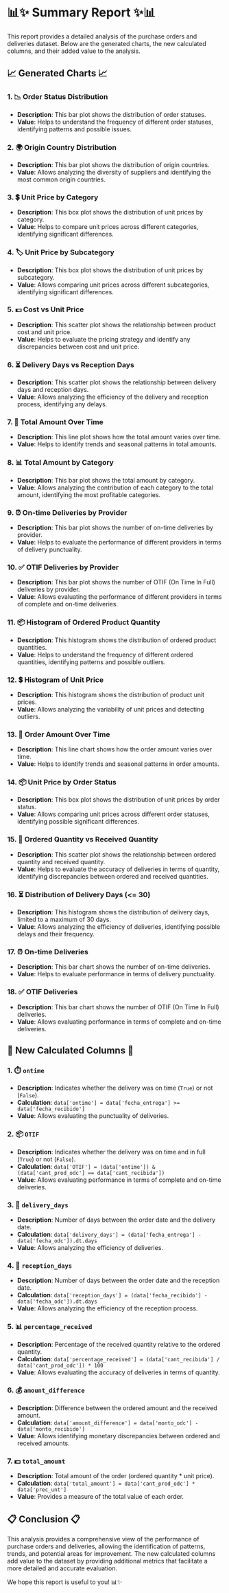 # 📊✨ Summary Report ✨📊

This report provides a detailed analysis of the purchase orders and deliveries dataset. Below are the generated charts, the new calculated columns, and their added value to the analysis.

## 📈 Generated Charts 📈

### 1. 📉 Order Status Distribution
- **Description**: This bar plot shows the distribution of order statuses.
- **Value**: Helps to understand the frequency of different order statuses, identifying patterns and possible issues.

### 2. 🌍 Origin Country Distribution
- **Description**: This bar plot shows the distribution of origin countries.
- **Value**: Allows analyzing the diversity of suppliers and identifying the most common origin countries.

### 3. 💲 Unit Price by Category
- **Description**: This box plot shows the distribution of unit prices by category.
- **Value**: Helps to compare unit prices across different categories, identifying significant differences.

### 4. 🏷️ Unit Price by Subcategory
- **Description**: This box plot shows the distribution of unit prices by subcategory.
- **Value**: Allows comparing unit prices across different subcategories, identifying significant differences.

### 5. 💵 Cost vs Unit Price
- **Description**: This scatter plot shows the relationship between product cost and unit price.
- **Value**: Helps to evaluate the pricing strategy and identify any discrepancies between cost and unit price.

### 6. ⏳ Delivery Days vs Reception Days
- **Description**: This scatter plot shows the relationship between delivery days and reception days.
- **Value**: Allows analyzing the efficiency of the delivery and reception process, identifying any delays.

### 7. 📅 Total Amount Over Time
- **Description**: This line plot shows how the total amount varies over time.
- **Value**: Helps to identify trends and seasonal patterns in total amounts.

### 8. 📊 Total Amount by Category
- **Description**: This bar plot shows the total amount by category.
- **Value**: Allows analyzing the contribution of each category to the total amount, identifying the most profitable categories.

### 9. ⏰ On-time Deliveries by Provider
- **Description**: This bar plot shows the number of on-time deliveries by provider.
- **Value**: Helps to evaluate the performance of different providers in terms of delivery punctuality.

### 10. ✅ OTIF Deliveries by Provider
- **Description**: This bar plot shows the number of OTIF (On Time In Full) deliveries by provider.
- **Value**: Allows evaluating the performance of different providers in terms of complete and on-time deliveries.

### 11. 📦 Histogram of Ordered Product Quantity
- **Description**: This histogram shows the distribution of ordered product quantities.
- **Value**: Helps to understand the frequency of different ordered quantities, identifying patterns and possible outliers.

### 12. 💲 Histogram of Unit Price
- **Description**: This histogram shows the distribution of product unit prices.
- **Value**: Allows analyzing the variability of unit prices and detecting outliers.

### 13. 📅 Order Amount Over Time
- **Description**: This line chart shows how the order amount varies over time.
- **Value**: Helps to identify trends and seasonal patterns in order amounts.

### 14. 📦 Unit Price by Order Status
- **Description**: This box plot shows the distribution of unit prices by order status.
- **Value**: Allows comparing unit prices across different order statuses, identifying possible significant differences.

### 15. 🔄 Ordered Quantity vs Received Quantity
- **Description**: This scatter plot shows the relationship between ordered quantity and received quantity.
- **Value**: Helps to evaluate the accuracy of deliveries in terms of quantity, identifying discrepancies between ordered and received quantities.

### 16. ⏳ Distribution of Delivery Days (<= 30)
- **Description**: This histogram shows the distribution of delivery days, limited to a maximum of 30 days.
- **Value**: Allows analyzing the efficiency of deliveries, identifying possible delays and their frequency.

### 17. ⏰ On-time Deliveries
- **Description**: This bar chart shows the number of on-time deliveries.
- **Value**: Helps to evaluate performance in terms of delivery punctuality.

### 18. ✅ OTIF Deliveries
- **Description**: This bar chart shows the number of OTIF (On Time In Full) deliveries.
- **Value**: Allows evaluating performance in terms of complete and on-time deliveries.

## 🧮 New Calculated Columns 🧮

### 1. ⏱️ `ontime`
- **Description**: Indicates whether the delivery was on time (`True`) or not (`False`).
- **Calculation**: `data['ontime'] = data['fecha_entrega'] >= data['fecha_recibido']`
- **Value**: Allows evaluating the punctuality of deliveries.

### 2. 📦 `OTIF`
- **Description**: Indicates whether the delivery was on time and in full (`True`) or not (`False`).
- **Calculation**: `data['OTIF'] = (data['ontime']) & (data['cant_prod_odc'] == data['cant_recibida'])`
- **Value**: Allows evaluating performance in terms of complete and on-time deliveries.

### 3. 📅 `delivery_days`
- **Description**: Number of days between the order date and the delivery date.
- **Calculation**: `data['delivery_days'] = (data['fecha_entrega'] - data['fecha_odc']).dt.days`
- **Value**: Allows analyzing the efficiency of deliveries.

### 4. 📅 `reception_days`
- **Description**: Number of days between the order date and the reception date.
- **Calculation**: `data['reception_days'] = (data['fecha_recibido'] - data['fecha_odc']).dt.days`
- **Value**: Allows analyzing the efficiency of the reception process.

### 5. 📊 `percentage_received`
- **Description**: Percentage of the received quantity relative to the ordered quantity.
- **Calculation**: `data['percentage_received'] = (data['cant_recibida'] / data['cant_prod_odc']) * 100`
- **Value**: Allows evaluating the accuracy of deliveries in terms of quantity.

### 6. 💰 `amount_difference`
- **Description**: Difference between the ordered amount and the received amount.
- **Calculation**: `data['amount_difference'] = data['monto_odc'] - data['monto_recibido']`
- **Value**: Allows identifying monetary discrepancies between ordered and received amounts.

### 7. 💵 `total_amount`
- **Description**: Total amount of the order (ordered quantity * unit price).
- **Calculation**: `data['total_amount'] = data['cant_prod_odc'] * data['prec_unt']`
- **Value**: Provides a measure of the total value of each order.

## 📋 Conclusion 📋

This analysis provides a comprehensive view of the performance of purchase orders and deliveries, allowing the identification of patterns, trends, and potential areas for improvement. The new calculated columns add value to the dataset by providing additional metrics that facilitate a more detailed and accurate evaluation.

We hope this report is useful to you! 📊✨